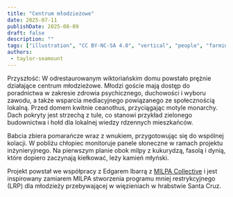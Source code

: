 ```yaml
---
title: "Centrum młodzieżowe"
date: 2025-07-11
publishDate: 2025-08-09
draft: false
description: ""
tags: ["illustration", "CC BY-NC-SA 4.0", "vertical", "people", "farming", "cooperation", "solar"]
authors:
 - taylor-seamount
---
```


Przyszłość: W odrestaurowanym wiktoriańskim domu powstało prężnie działające centrum młodzieżowe. Młodzi goście mają dostęp do poradnictwa w zakresie zdrowia psychicznego, duchowości i wyboru zawodu, a także wsparcia mediacyjnego powiązanego ze społecznością lokalną. Przed domem kwitnie ceanothus, przyciągając motyle monarchy. Dach pokryty jest strzechą z tule, co stanowi przykład zielonego budownictwa i hołd dla lokalnej wiedzy rdzennych mieszkańców. 

Babcia zbiera pomarańcze wraz z wnukiem, przygotowując się do wspólnej kolacji. W pobliżu chłopiec monitoruje panele słoneczne w ramach projektu inżynieryjnego. Na pierwszym planie obok milpy z kukurydzą, fasolą i dynią, które dopiero zaczynają kiełkować, leży kamień młyński.

Projekt powstał we współpracy z Edgarem Ibarrą z [MILPA Collective](https://milpacollective.org/) i jest inspirowany zamiarem MILPA stworzenia programu mniej restrykcyjnego (LRP) dla młodzieży przebywającej w więzieniach w hrabstwie Santa Cruz.
